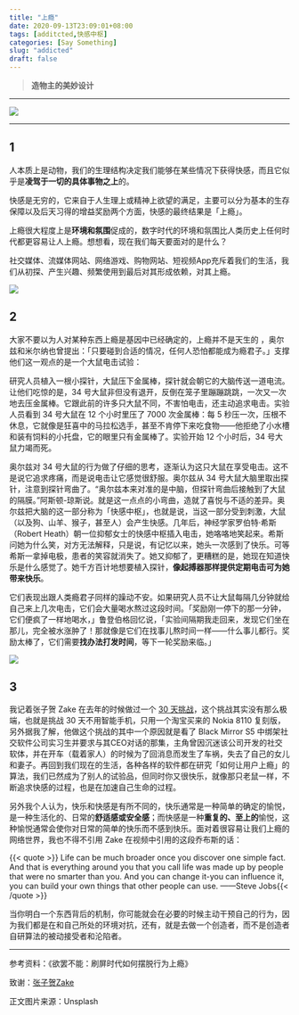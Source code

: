 ```yaml
---
title: "上瘾"
date: 2020-09-13T23:09:01+08:00
tags: [additcted,快感中枢]
categories: [Say Something]
slug: "addicted"
draft: false
---
```


> **造物主的美妙设计**

<!--more-->

---

![](https://dawnblog-1300625500.cos.ap-guangzhou.myqcloud.com/images/20200913231903.jpg)

---

## 1

人本质上是动物，我们的生理结构决定我们能够在某些情况下获得快感，而且它似乎是**凌驾于一切的具体事物之上**的。

快感是无穷的，它来自于人生理上或精神上欲望的满足，主要可以分为基本的生存保障以及后天习得的增益奖励两个方面，快感的最终结果是「上瘾」。

上瘾很大程度上是**环境和氛围**促成的，数字时代的环境和氛围比人类历史上任何时代都更容易让人上瘾。想想看，现在我们每天要面对的是什么？

社交媒体、流媒体网站、网络游戏、购物网站、短视频App充斥着我们的生活，我们从初探、产生兴趣、频繁使用到最后对其形成依赖，对其上瘾。

![](https://dawnblog-1300625500.cos.ap-guangzhou.myqcloud.com/images/20200913231902.jpg)

## 2

大家不要以为人对某种东西上瘾是基因中已经确定的，上瘾并不是天生的 ，奥尔兹和米尔纳也曾提出：「只要碰到合适的情况，任何人恐怕都能成为瘾君子。」支撑他们这一观点的是一个大鼠电击试验：

研究人员植入一根小探针，大鼠压下金属棒，探针就会朝它的大脑传送一道电流。让他们吃惊的是，34 号大鼠非但没有退开，反倒在笼子里蹦蹦跳跳，一次又一次地去压金属棒。它跟此前的许多只大鼠不同，不害怕电击，还主动追求电击。实验人员看到 34 号大鼠在 12 个小时里压了 7000 次金属棒：每 5 秒压一次，压根不休息，它就像是狂喜中的马拉松选手，甚至不肯停下来吃食物——他拒绝了小水槽和装有饲料的小托盘，它的眼里只有金属棒了。实验开始 12 个小时后，34 号大鼠力竭而死。

奥尔兹对 34 号大鼠的行为做了仔细的思考，逐渐认为这只大鼠在享受电击。这不是说它追求疼痛，而是说电击让它感觉很舒服。奥尔兹从 34 号大鼠大脑里取出探针，注意到探针弯曲了。“奥尔兹本来对准的是中脑，但探针弯曲后接触到了大鼠的隔膜。”阿斯顿-琼斯说。就是这一点点的小弯曲，造就了喜悦与不适的差异。奥尔兹把大脑的这一部分称为「快感中枢」，也就是说，当这一部分受到刺激，大鼠（以及狗、山羊、猴子，甚至人）会产生快感。几年后，神经学家罗伯特·希斯（Robert Heath）朝一位抑郁女士的快感中枢插入电击，她咯咯地笑起来。希斯问她为什么笑，对方无法解释，只是说，有记忆以来，她头一次感到了快乐。可等希斯一拿掉电极，患者的笑容就消失了。她又抑郁了，更糟糕的是，她现在知道快乐是什么感觉了。她千方百计地想要植入探针，**像起搏器那样提供定期电击可为她带来快乐**。

它们表现出跟人类瘾君子同样的躁动不安。如果研究人员不让大鼠每隔几分钟就给自己来上几次电击，它们会大量喝水熬过这段时间。「奖励刚一停下的那一分钟，它们便疯了一样地喝水，」鲁登伯格回忆说，「实验间隔期我走回来，发现它们坐在那儿，完全被水涨肿了！那就像是它们在找事儿熬时间一样——什么事儿都行。奖励太棒了，它们需要**找办法打发时间**，等下一轮奖励来临。」

![](https://dawnblog-1300625500.cos.ap-guangzhou.myqcloud.com/images/20200913231901.jpg)

## 3

我记着张子贺 Zake 在去年的时候做过一个 [30 天挑战](https://www.bilibili.com/video/BV1GJ411P7dB/)，这个挑战其实没有那么极端，也就是挑战 30 天不用智能手机，只用一个淘宝买来的 Nokia 8110 复刻版，另外据我了解，他做这个挑战的其中一个原因就是看了 Black Mirror S5 中绑架社交软件公司实习生并要求与其CEO对话的那集，主角曾因沉迷该公司开发的社交软体，并在开车（载着家人）的时候为了回消息而发生了车祸，失去了自己的女儿和妻子。再回到我们现在的生活，各种各样的软件都在研究「如何让用户上瘾」的算法，我们已然成为了别人的试验品，但同时你又很快乐，就像那只老鼠一样，不断追求快感的过程，也是在加速自己生命的过程。

另外我个人认为，快乐和快感是有所不同的，快乐通常是一种简单的确定的愉悦，是一种生活化的、日常的**舒适感或安全感**；而快感是一种**重复的、至上的**愉悦，这种愉悦通常会使你对日常的简单的快乐而不感到快乐。面对着很容易让我们上瘾的网络世界，我也不得不引用 Zake 在视频中引用的这段乔布斯的话：

{{< quote >}} Life can be much broader once you discover one simple fact. And that is everything around you that you call life was made up by people that were no smarter than you. And you can change it-you can influence it, you can build your own things that other people can use. ——Steve Jobs{{< /quote >}}

当你明白一个东西背后的机制，你可能就会在必要的时候主动干预自己的行为，因为我们都是在和自己所处的环境对抗，还有，就是去做一个创造者，而不是创造者自研算法的被动接受者和沦陷者。

---

参考资料：《欲罢不能：刷屏时代如何摆脱行为上瘾》

致谢：[张子贺Zake](https://space.bilibili.com/89944567/video)

正文图片来源：Unsplash